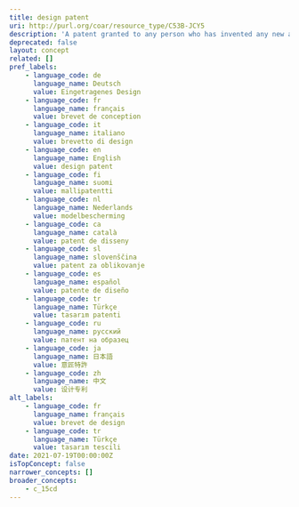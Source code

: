 ```yaml
---
title: design patent
uri: http://purl.org/coar/resource_type/C53B-JCY5
description: 'A patent granted to any person who has invented any new and non-obvious ornamental design for an article of manufacture. The design patent protects only the appearance of an article, but not its structural or functional features. [Source: Adapted from https://www.uspto.gov/patents/basics/types-patent-applications/design-patent-application-guide#def]'
deprecated: false
layout: concept
related: []
pref_labels:
    - language_code: de
      language_name: Deutsch
      value: Eingetragenes Design
    - language_code: fr
      language_name: français
      value: brevet de conception
    - language_code: it
      language_name: italiano
      value: brevetto di design
    - language_code: en
      language_name: English
      value: design patent
    - language_code: fi
      language_name: suomi
      value: mallipatentti
    - language_code: nl
      language_name: Nederlands
      value: modelbescherming
    - language_code: ca
      language_name: català
      value: patent de disseny
    - language_code: sl
      language_name: slovenščina
      value: patent za oblikovanje
    - language_code: es
      language_name: español
      value: patente de diseño
    - language_code: tr
      language_name: Türkçe
      value: tasarım patenti
    - language_code: ru
      language_name: русский
      value: патент на образец
    - language_code: ja
      language_name: 日本語
      value: 意匠特許
    - language_code: zh
      language_name: 中文
      value: 设计专利
alt_labels:
    - language_code: fr
      language_name: français
      value: brevet de design
    - language_code: tr
      language_name: Türkçe
      value: tasarım tescili
date: 2021-07-19T00:00:00Z
isTopConcept: false
narrower_concepts: []
broader_concepts:
    - c_15cd
---
```


